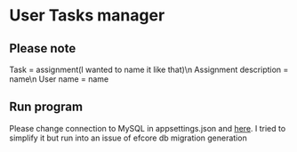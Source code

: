 # User Tasks manager

## Please note
Task = assignment(I wanted to name it like that)\n
Assignment description = name\n
User name = name

## Run program

Please change connection to MySQL in appsettings.json and [here](UserTasks.Infrastructure/Persistance/UserAssignmentsDbContext.cs). I tried to simplify it but
run into an issue of efcore db migration generation
